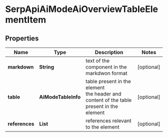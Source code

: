 # SerpApiAiModeAiOverviewTableElementItem


## Properties

| Name | Type | Description | Notes |
|------------ | ------------- | ------------- | -------------|
**markdown** | **String** | text of the component in the markdwon format |[optional]|
**table** | **AiModeTableInfo** | table present in the element<br>the header and content of the table present in the element |[optional]|
**references** | **List<AiModeAiOverviewReferenceInfo>** | references relevant to the element |[optional]|